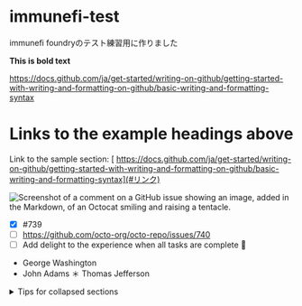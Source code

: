 # immunefi-test
immunefi foundryのテスト練習用に作りました

**This is bold text**

https://docs.github.com/ja/get-started/writing-on-github/getting-started-with-writing-and-formatting-on-github/basic-writing-and-formatting-syntax

# Links to the example headings above

Link to the sample section: [
https://docs.github.com/ja/get-started/writing-on-github/getting-started-with-writing-and-formatting-on-github/basic-writing-and-formatting-syntax](#リンク)


![Screenshot of a comment on a GitHub issue showing an image, added in the Markdown, of an Octocat smiling and raising a tentacle.](https://myoctocat.com/assets/images/base-octocat.svg)

- [x] #739
- [ ] https://github.com/octo-org/octo-repo/issues/740
- [ ] Add delight to the experience when all tasks are complete :tada:

* George Washington
* John Adams
＊ Thomas Jefferson

<details>

<summary>Tips for collapsed sections</summary>

### You can add a header

You can add text within a collapsed section.

You can add an image or a code block, too.

```ruby
   puts "Toshiki"
```

# immunefi-test

``ruby
   puts "Toshiki"
``
# immunefi-test２

`puts "Toshiki"
`
